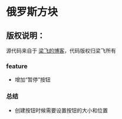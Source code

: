 # 俄罗斯方块

## 版权说明：
源代码来自于 [梁飞的博客](http://javatar.iteye.com/blog/40737)，代码版权归梁飞所有

### feature
- 增加“暂停”按钮
### 总结
- 创建按钮时候需要设置按钮的大小和位置

